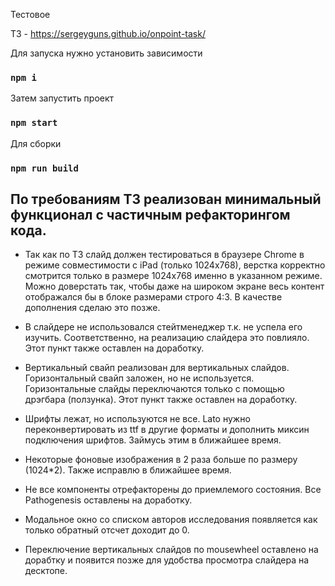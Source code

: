 Тестовое

ТЗ - https://sergeyguns.github.io/onpoint-task/

Для запуска нужно установить зависимости

### `npm i`

Затем запустить проект 

### `npm start`

Для сборки

### `npm run build`

## По требованиям ТЗ реализован минимальный функционал с частичным рефакторингом кода.

- Так как по ТЗ слайд должен тестироваться в браузере Chrome в режиме совместимости с iPad (только 1024x768), 
верстка корректно смотрится только в размере 1024x768 именно в указанном режиме. 
Можно доверстать так, чтобы даже на широком экране весь контент отображался бы в блоке размерами строго 4:3.
В качестве дополнения сделаю это позже.

- В слайдере не использовался стейтменеджер т.к. не успела его изучить. Соответственно, на реализацию слайдера
 это повлияло. Этот пункт также оставлен на доработку.
 
- Вертикальный свайп реализован для вертикальных слайдов. Горизонтальный свайп заложен, но не используется.
Горизонтальные слайды переключаются только с помощью дрэгбара (ползунка). Этот пункт также оставлен на доработку.

- Шрифты лежат, но используются не все. Lato нужно переконвертировать из ttf в другие форматы и дополнить
миксин подключения шрифтов. Займусь этим в ближайшее время.

- Некоторые фоновые изображения в 2 раза больше по размеру (1024*2). Также исправлю в ближайшее время.

- Не все компоненты отрефакторены до приемлемого состояния. Все Pathogenesis оставлены на доработку.

- Модальное окно со списком авторов исследования появляется как только обратный отсчет доходит до 0.

- Переключение вертикальных слайдов по mousewheel оставлено на дорабтку и появится позже для удобства
просмотра слайдера на десктопе.
